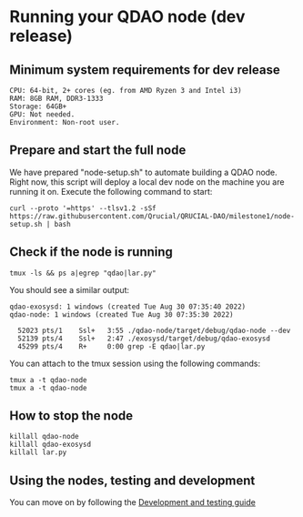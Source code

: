 # Running your QDAO node (dev release)

## Minimum system requirements for dev release

```OS: Linux
CPU: 64-bit, 2+ cores (eg. from AMD Ryzen 3 and Intel i3)
RAM: 8GB RAM, DDR3-1333
Storage: 64GB+ 
GPU: Not needed.
Environment: Non-root user.
```


## Prepare and start the full node

We have prepared "node-setup.sh" to automate building a QDAO node. Right now, this script will deploy a local dev node on the machine you are running it on. Execute the following command to start:

```
curl --proto '=https' --tlsv1.2 -sSf  https://raw.githubusercontent.com/Qrucial/QRUCIAL-DAO/milestone1/node-setup.sh | bash
```

## Check if the node is running
```
tmux -ls && ps a|egrep "qdao|lar.py"
```
You should see a similar output:
```
qdao-exosysd: 1 windows (created Tue Aug 30 07:35:40 2022)
qdao-node: 1 windows (created Tue Aug 30 07:35:30 2022)

  52023 pts/1    Ssl+   3:55 ./qdao-node/target/debug/qdao-node --dev
  52139 pts/4    Ssl+   2:47 ./exosysd/target/debug/qdao-exosysd
  45299 pts/4    R+     0:00 grep -E qdao|lar.py
```
You can attach to the tmux session using the following commands:
```
tmux a -t qdao-node
tmux a -t qdao-node
```

## How to stop the node
```
killall qdao-node
killall qdao-exosysd
killall lar.py
```

## Using the nodes, testing and development

You can move on by following the [Development and testing guide](https://github.com/Qrucial/QRUCIAL-DAO/wiki/Development-and-testing-guide)